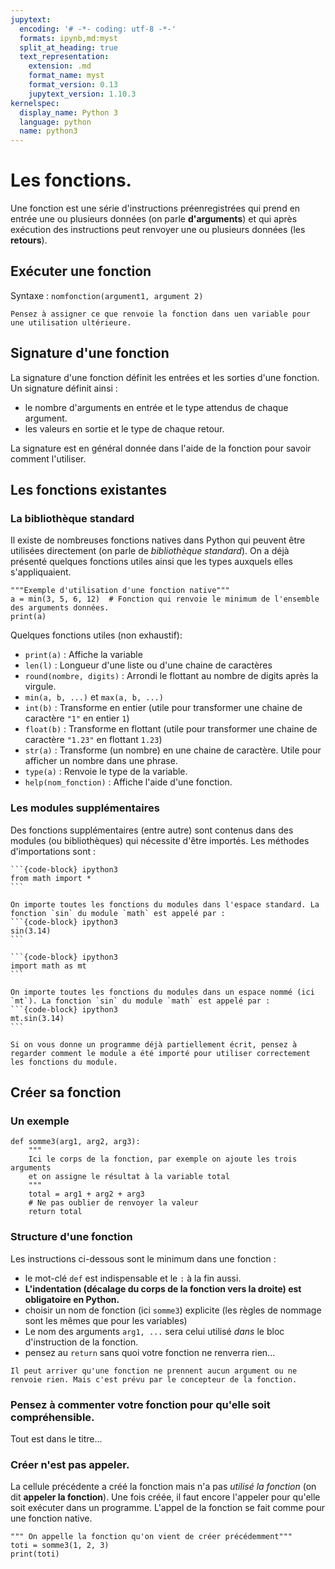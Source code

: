 ```yaml
---
jupytext:
  encoding: '# -*- coding: utf-8 -*-'
  formats: ipynb,md:myst
  split_at_heading: true
  text_representation:
    extension: .md
    format_name: myst
    format_version: 0.13
    jupytext_version: 1.10.3
kernelspec:
  display_name: Python 3
  language: python
  name: python3
---
```


# Les fonctions.
Une fonction est une série d'instructions préenregistrées qui prend en entrée une ou plusieurs données (on parle __d'arguments__) et qui après exécution des instructions peut renvoyer une ou plusieurs données (les __retours__).

## Exécuter une fonction
Syntaxe : `nomfonction(argument1, argument 2)`

```{margin}
Pensez à assigner ce que renvoie la fonction dans uen variable pour une utilisation ultérieure.
```

## Signature d'une fonction
La signature d'une fonction définit les entrées et les sorties d'une fonction. Un signature définit ainsi :
* le nombre d'arguments en entrée et le type attendus de chaque argument.
* les valeurs en sortie et le type de chaque retour.

La signature est en général donnée dans l'aide de la fonction pour savoir comment l'utiliser.

## Les fonctions existantes

### La bibliothèque standard
Il existe de nombreuses fonctions natives dans Python qui peuvent être utilisées directement (on parle de _bibliothèque standard_). On a déjà présenté quelques fonctions utiles ainsi que les types auxquels elles s'appliquaient.

```{code-cell}
"""Exemple d'utilisation d'une fonction native"""
a = min(3, 5, 6, 12)  # Fonction qui renvoie le minimum de l'ensemble des arguments données.
print(a)
```

Quelques fonctions utiles (non exhaustif):
* `print(a)` : Affiche la variable
* `len(l)` : Longueur d'une liste ou d'une chaine de caractères
* `round(nombre, digits)` : Arrondi le flottant au nombre de digits après la virgule.
* `min(a, b, ...)` et `max(a, b, ...)`
* `int(b)` : Transforme en entier (utile pour transformer une chaine de caractère `"1"` en entier `1`)
* `float(b)` : Transforme en flottant (utile pour transformer une chaine de caractère `"1.23"` en flottant `1.23`)
* `str(a)` : Transforme (un nombre) en une chaine de caractère. Utile pour afficher un nombre dans une phrase.
* `type(a)` : Renvoie le type de la variable.
* `help(nom_fonction)` : Affiche l'aide d'une fonction.

### Les modules supplémentaires
Des fonctions supplémentaires (entre autre) sont contenus dans des modules (ou bibliothèques) qui nécessite d'être importés. Les méthodes d'importations sont :

````{tabbed} Importation dans l'espace standard
```{code-block} ipython3
from math import *
```

On importe toutes les fonctions du modules dans l'espace standard. La fonction `sin` du module `math` est appelé par :
```{code-block} ipython3
sin(3.14)
```
````

````{tabbed} Importation dans un espace nommé
```{code-block} ipython3
import math as mt
```

On importe toutes les fonctions du modules dans un espace nommé (ici `mt`). La fonction `sin` du module `math` est appelé par :
```{code-block} ipython3
mt.sin(3.14)
```
````

```{important}
Si on vous donne un programme déjà partiellement écrit, pensez à regarder comment le module a été importé pour utiliser correctement les fonctions du module.
```

## Créer sa fonction

### Un exemple

```{code-cell}
def somme3(arg1, arg2, arg3):
	"""
	Ici le corps de la fonction, par exemple on ajoute les trois arguments
	et on assigne le résultat à la variable total
	"""
	total = arg1 + arg2 + arg3
	# Ne pas oublier de renvoyer la valeur
	return total
```

### Structure d'une fonction
Les instructions ci-dessous sont le minimum dans une fonction :
* le mot-clé `def` est indispensable et le `:` à la fin aussi.
* __L'indentation (décalage du corps de la fonction vers la droite) est obligatoire en Python.__
* choisir un nom de fonction (ici `somme3`) explicite (les règles de nommage sont les mêmes que pour les variables)
* Le nom des arguments `arg1, ...` sera celui utilisé _dans_ le bloc d'instruction de la fonction.
* pensez au `return` sans quoi votre fonction ne renverra rien...

```{margin}
Il peut arriver qu'une fonction ne prennent aucun argument ou ne renvoie rien. Mais c'est prévu par le concepteur de la fonction.
```


### Pensez à commenter votre fonction pour qu'elle soit compréhensible.
Tout est dans le titre...

### Créer n'est pas appeler.
La cellule précédente a créé la fonction mais n'a pas _utilisé la fonction_ (on dit __appeler la fonction__). Une fois créée, il faut encore l'appeler pour qu'elle soit exécuter dans un programme. L'appel de la fonction se fait comme pour une fonction native.

```{code-cell}
""" On appelle la fonction qu'on vient de créer précédemment"""
toti = somme3(1, 2, 3)
print(toti)
```
